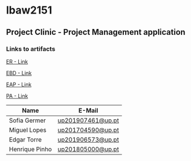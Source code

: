 # lbaw2151

## Project Clinic - Project Management application

### Links to artifacts

[ER - Link](/docs/ER/er.md)

[EBD - Link](/docs/EBD/ebd.md)

[EAP - Link](/docs/EAP/eap.md)

[PA - Link](/docs/PA/pa.md)


| Name             | E-Mail              |
| ---------------- |-------------------- |
| Sofia Germer     | up201907461@up.pt   |
| Miguel Lopes     | up201704590@up.pt   |
| Edgar Torre      | up201906573@up.pt   |
| Henrique Pinho   | up201805000@up.pt   |
